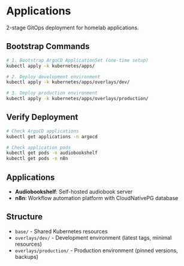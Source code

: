 # Applications

2-stage GitOps deployment for homelab applications.

## Bootstrap Commands

```bash
# 1. Bootstrap ArgoCD ApplicationSet (one-time setup)
kubectl apply -k kubernetes/apps/

# 2. Deploy development environment
kubectl apply -k kubernetes/apps/overlays/dev/

# 3. Deploy production environment
kubectl apply -k kubernetes/apps/overlays/production/
```

## Verify Deployment

```bash
# Check ArgoCD applications
kubectl get applications -n argocd

# Check application pods
kubectl get pods -n audiobookshelf
kubectl get pods -n n8n
```

## Applications

- **Audiobookshelf**: Self-hosted audiobook server
- **n8n**: Workflow automation platform with CloudNativePG database

## Structure

- `base/` - Shared Kubernetes resources
- `overlays/dev/` - Development environment (latest tags, minimal resources)
- `overlays/production/` - Production environment (pinned versions, backups)